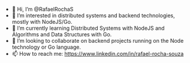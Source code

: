- 👋 Hi, I’m @RafaelRochaS
- 👀 I’m interested in distributed systems and backend technologies, mostly with NodeJS/Go.
- 🌱 I’m currently learning Distributed Systems with NodeJS and Algorithms and Data Structures with Go.
- 💞️ I’m looking to collaborate on backend projects running on the Node technology or Go language.
- 📫 How to reach me: https://www.linkedin.com/in/rafael-rocha-souza

<!---
RafaelRochaS/RafaelRochaS is a ✨ special ✨ repository because its `README.md` (this file) appears on your GitHub profile.
You can click the Preview link to take a look at your changes.
--->
